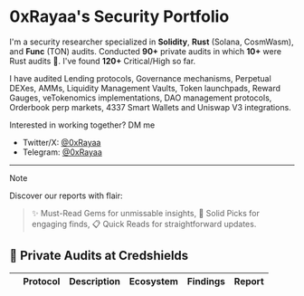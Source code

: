 # 0xRayaa's Security Portfolio

I'm a security researcher specialized in **Solidity**, **Rust** (Solana, CosmWasm), and **Func** (TON) audits. Conducted **90+** private audits in which **10+** were Rust audits 🦀. I've found **120+** Critical/High so far.

I have audited Lending protocols, Governance mechanisms, Perpetual DEXes, AMMs, Liquidity Management Vaults, Token launchpads, Reward Gauges, veTokenomics implementations, DAO management protocols, Orderbook perp markets, 4337 Smart Wallets and Uniswap V3 integrations.

Interested in working together? DM me  
- Twitter/X: [@0xRayaa](https://x.com/OxRayaa) 
- Telegram: [@0xRayaa](https://t.me/OxRayaa)

---
> [!NOTE]
> Discover our reports with flair:

> ✨ Must-Read Gems for unmissable insights,
> 👊 Solid Picks for engaging finds,
> 📋 Quick Reads for straightforward updates.

## 🔐 Private Audits at Credshields
|  | Protocol | Description | Ecosystem | Findings | Report |
| --- | --- | --- | --- | --- | --- |

